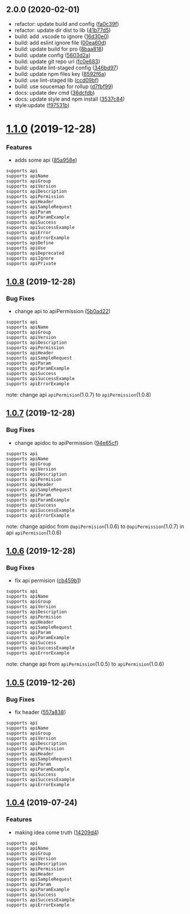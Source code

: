 ## 2.0.0 (2020-02-01)

* refactor: update build and config ([fa0c39f](https://github.com/ymc-github/js-lib-write-api-doc/commit/fa0c39f))
* refactor: update dir dist to lib ([41b77d5](https://github.com/ymc-github/js-lib-write-api-doc/commit/41b77d5))
* build: add .vscode to ignore ([16d30e0](https://github.com/ymc-github/js-lib-write-api-doc/commit/16d30e0))
* build: add eslint ignore file ([00ea60d](https://github.com/ymc-github/js-lib-write-api-doc/commit/00ea60d))
* build: update build for pro ([8baa818](https://github.com/ymc-github/js-lib-write-api-doc/commit/8baa818))
* build: update config ([5603d2a](https://github.com/ymc-github/js-lib-write-api-doc/commit/5603d2a))
* build: update git repo url ([fc0e683](https://github.com/ymc-github/js-lib-write-api-doc/commit/fc0e683))
* build: update lint-staged config ([346bd97](https://github.com/ymc-github/js-lib-write-api-doc/commit/346bd97))
* build: update npm files key ([8592f6a](https://github.com/ymc-github/js-lib-write-api-doc/commit/8592f6a))
* build: use lint-staged lib ([ccd09bf](https://github.com/ymc-github/js-lib-write-api-doc/commit/ccd09bf))
* build: use soucemap for rollup ([d7fbf99](https://github.com/ymc-github/js-lib-write-api-doc/commit/d7fbf99))
* docs: update dev cmd ([36dcfdb](https://github.com/ymc-github/js-lib-write-api-doc/commit/36dcfdb))
* docs: update style and npm install ([3537c84](https://github.com/ymc-github/js-lib-write-api-doc/commit/3537c84))
* style:update ([f97531b](https://github.com/ymc-github/js-lib-write-api-doc/commit/f97531b))



# [1.1.0](https://github.com/ymc-github/write-api-doc/compare/v1.0.8...v1.1.0) (2019-12-28)


### Features

* adds some api ([85a958e](https://github.com/ymc-github/write-api-doc/commit/85a958ee778fdb24d85c7b644eac5501ec5735b8))

```
supports api
supports apiName
supports apiGroup
supports apiVersion
supports apiDescription
supports apiPermission
supports apiHeader
supports apiSampleRequest
supports apiParam
supports apiParamExample
supports apiSuccess
supports apiSuccessExample
supports apiError
supports apiErrorExample
supports apiDefine
supports apiUse
supports apiDeprecated
supports apiIgnore
supports apiPrivate
```

## [1.0.8](https://github.com/ymc-github/write-api-doc/compare/v1.0.7...v1.0.8) (2019-12-28)


### Bug Fixes

* change api to apiPermission ([5b0ad22](https://github.com/ymc-github/write-api-doc/commit/5b0ad2246e2bb7e5c01a80c5408209277a9a46f2))


```
supports api
supports apiName
supports apiGroup
supports apiVersion
supports apiDescription
supports apiPermission
supports apiHeader
supports apiSampleRequest
supports apiParam
supports apiParamExample
supports apiSuccess
supports apiSuccessExample
supports apiErrorExample
```
note: change api `apiPermision`(1.0.7) to `apiPermission`(1.0.8)

## [1.0.7](https://github.com/ymc-github/write-api-doc/compare/v1.0.6...v1.0.7) (2019-12-28)


### Bug Fixes

* change apidoc to apiPermission ([94e65cf](https://github.com/ymc-github/write-api-doc/commit/94e65cfd590578ebad65fb4593d66a85d0d8106d))

```
supports api
supports apiName
supports apiGroup
supports apiVersion
supports apiDescription
supports apiPermision
supports apiHeader
supports apiSampleRequest
supports apiParam
supports apiParamExample
supports apiSuccess
supports apiSuccessExample
supports apiErrorExample
```
note: change apidoc from `@apiPermision`(1.0.6) to `@apiPermission`(1.0.7) in api  `apiPermision`(1.0.6)



## [1.0.6](https://github.com/ymc-github/write-api-doc/compare/v1.0.5...v1.0.6) (2019-12-28)


### Bug Fixes

* fix api permision ([cb459b1](https://github.com/ymc-github/write-api-doc/commit/cb459b1cdaf54047fd62f3b3b2af6de555fb166c))

```
supports api
supports apiName
supports apiGroup
supports apiVersion
supports apiDescription
supports apiPermision
supports apiHeader
supports apiSampleRequest
supports apiParam
supports apiParamExample
supports apiSuccess
supports apiSuccessExample
supports apiErrorExample
```
note: change api from  `apiPermission`(1.0.5) to `apiPermision`(1.0.6)


## [1.0.5](https://github.com/ymc-github/write-api-doc/compare/v1.0.4...v1.0.5) (2019-12-26)


### Bug Fixes

* fix header ([557a838](https://github.com/ymc-github/write-api-doc/commit/557a83891c4a995d144024a92d097ff49d11a66e))

```
supports api
supports apiName
supports apiGroup
supports apiVersion
supports apiDescription
supports apiPermission
supports apiHeader
supports apiSampleRequest
supports apiParam
supports apiParamExample
supports apiSuccess
supports apiSuccessExample
supports apiErrorExample
```


## [1.0.4](https://github.com/ymc-github/write-api-doc/compare/14209d46038148b5e93ff2995d119b6871c57f60...v1.0.4) (2019-07-24)


### Features

* making idea come truth ([14209d4](https://github.com/ymc-github/write-api-doc/commit/14209d46038148b5e93ff2995d119b6871c57f60))

```
supports api
supports apiName
supports apiGroup
supports apiVersion
supports apiDescription
supports apiPermission
supports apiHeader
supports apiSampleRequest
supports apiParam
supports apiParamExample
supports apiSuccess
supports apiSuccessExample
supports apiErrorExample
```
